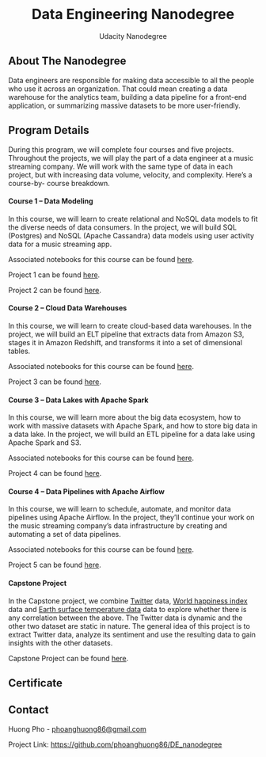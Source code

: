 
  <br />
 <h1 align="center">Data Engineering Nanodegree</h1>
 <p align="center">  Udacity Nanodegree
  
## About The Nanodegree

Data engineers are responsible for making data accessible to all the people who use it across an organization. That could mean creating a data warehouse for the analytics team, building a data pipeline for a front-end application, or summarizing massive datasets to be more user-friendly.






## **Program Details**

During this program,  we will complete four courses and five projects. Throughout the projects,  we will play the part of a data engineer at a music streaming company. We will work with the same type of data in each project, but with increasing data volume, velocity, and complexity. Here’s a course-by- course breakdown.

#### **Course 1 – Data Modeling**

In this course,  we will learn to create relational and NoSQL data models to fit the diverse needs of data consumers. In the project,  we will build SQL (Postgres) and NoSQL (Apache Cassandra) data models using user activity data for a music streaming app.

Associated notebooks for this course can be found [here](./Notebook%20Exercises).

Project 1 can be found [here](./Project%201%20Data%20Modeling%20with%20PostgreSQL). 

Project 2 can be found [here](./Project%202%20Data%20Modeling%20with%20Apache%20Cassandra). 

#### **Course 2 – Cloud Data Warehouses**

In this course,  we will learn to create cloud-based data warehouses. In the project,  we will build an ELT pipeline that extracts data from Amazon S3, stages it in Amazon Redshift, and transforms it into a set of dimensional tables.

Associated notebooks for this course can be found [here](./Notebook%20Exercises). 

Project 3 can be found [here](./Project%203%20Data%20Warehouse%20on%20AWS%20Redshift). 

#### **Course 3 – Data Lakes with Apache Spark**

In this course,  we will learn more about the big data ecosystem, how to work with massive datasets with Apache Spark, and how to store big data in a data lake. In the project,  we will build an ETL pipeline for a data lake using Apache Spark and S3.

Associated notebooks for this course can be found [here](./Notebook%20Exercises).

Project 4 can be found [here](./Project%204%20Data%20Lake%20on%20AWS%20S3). 

#### **Course 4 – Data Pipelines with Apache Airflow**

In this course,  we will learn to schedule, automate, and monitor data pipelines using Apache Airflow. In the project, they’ll continue your work on the music streaming company’s data infrastructure by creating and automating a set of data pipelines. 

Associated notebooks for this course can be found [here](./Notebook%20Exercises).

Project 5 can be found [here](./Project%205%20Data%20Pipelines%20with%20Apache%20Airflow). 

#### **Capstone Project**

In the Capstone project, we combine [Twitter](https://www.twitter.com) data, [World happiness index](https://www.kaggle.com/unsdsn/world-happiness) data and [Earth surface temperature data](https://www.kaggle.com/berkeleyearth/climate-change-earth-surface-temperature-data) data to explore whether there is any correlation between the above. The Twitter data is dynamic and the other two dataset are static in nature. The general idea of this project is to extract Twitter data, analyze  its sentiment and use the resulting data to gain insights with the other datasets. 

Capstone Project can be found [here](./Project%206%20Capstone%20Project).

 
## Certificate



<!-- CONTACT -->

## Contact

Huong Pho - phoanghuong86@gmail.com

Project Link: https://github.com/phoanghuong86/DE_nanodegree


